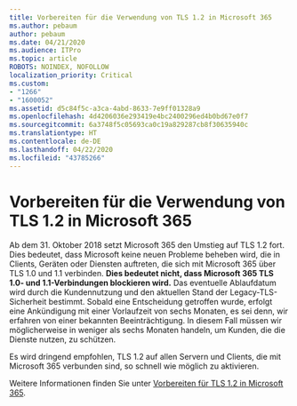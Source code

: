 ```yaml
---
title: Vorbereiten für die Verwendung von TLS 1.2 in Microsoft 365
ms.author: pebaum
author: pebaum
ms.date: 04/21/2020
ms.audience: ITPro
ms.topic: article
ROBOTS: NOINDEX, NOFOLLOW
localization_priority: Critical
ms.custom:
- "1266"
- "1600052"
ms.assetid: d5c84f5c-a3ca-4abd-8633-7e9ff01328a9
ms.openlocfilehash: 4d4206036e293419e4bc2400296ed4b0bd67e0f7
ms.sourcegitcommit: 6a3748f5c05693ca0c19a829287cb8f30635940c
ms.translationtype: HT
ms.contentlocale: de-DE
ms.lasthandoff: 04/22/2020
ms.locfileid: "43785266"
---
```

# <a name="prepare-for-use-of-tls-12-in-microsoft-365"></a>Vorbereiten für die Verwendung von TLS 1.2 in Microsoft 365

Ab dem 31. Oktober 2018 setzt Microsoft 365 den Umstieg auf TLS 1.2 fort. Dies bedeutet, dass Microsoft keine neuen Probleme beheben wird, die in Clients, Geräten oder Diensten auftreten, die sich mit Microsoft 365 über TLS 1.0 und 1.1 verbinden. **Dies bedeutet nicht, dass Microsoft 365 TLS 1.0- und 1.1-Verbindungen blockieren wird.** Das eventuelle Ablaufdatum wird durch die Kundennutzung und den aktuellen Stand der Legacy-TLS-Sicherheit bestimmt. Sobald eine Entscheidung getroffen wurde, erfolgt eine Ankündigung mit einer Vorlaufzeit von sechs Monaten, es sei denn, wir erfahren von einer bekannten Beeinträchtigung. In diesem Fall müssen wir möglicherweise in weniger als sechs Monaten handeln, um Kunden, die die Dienste nutzen, zu schützen.
  
Es wird dringend empfohlen, TLS 1.2 auf allen Servern und Clients, die mit Microsoft 365 verbunden sind, so schnell wie möglich zu aktivieren.
  
Weitere Informationen finden Sie unter [Vorbereiten für TLS 1.2 in Microsoft 365](https://support.microsoft.com/help/4057306/preparing-for-tls-1-2-in-office-365).
  
